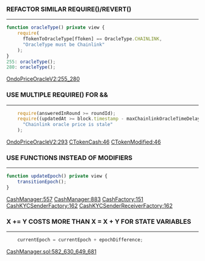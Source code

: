 ### REFACTOR SIMILAR REQUIRE()/REVERT()
---
```javascript
function oracleType() private view {
    require(
      fTokenToOracleType[fToken] == OracleType.CHAINLINK,
      "OracleType must be Chainlink"
    );
}
255: oracleType();
280: oracleType();
```

[OndoPriceOracleV2:255_280](https://github.com/code-423n4/2023-01-ondo/blob/main/contracts/lending/OndoPriceOracleV2.sol#L255)


### USE MULTIPLE REQUIRE() FOR &&
---
```javascript
    require(answeredInRound >= roundId);
    require((updatedAt >= block.timestamp - maxChainlinkOracleTimeDelay),
      "Chainlink oracle price is stale"
    );
```

[OndoPriceOracleV2:293](https://github.com/code-423n4/2023-01-ondo/blob/main/contracts/lending/OndoPriceOracleV2.sol#L293)
[CTokenCash:46](https://github.com/code-423n4/2023-01-ondo/blob/main/contracts/lending/tokens/cCash/CTokenCash.sol#L46)
[CTokenModified:46](https://github.com/code-423n4/2023-01-ondo/blob/main/contracts/lending/tokens/cToken/CTokenModified.sol#L46)


### USE FUNCTIONS INSTEAD OF MODIFIERS
---
```javascript
function updateEpoch() private view {
    transitionEpoch();
}
```

[CashManager:557](https://github.com/code-423n4/2023-01-ondo/blob/main/contracts/cash/CashManager.sol#L557)
[CashManager:883](https://github.com/code-423n4/2023-01-ondo/blob/main/contracts/cash/CashManager.sol#L883)
[CashFactory:151](https://github.com/code-423n4/2023-01-ondo/blob/main/contracts/cash/factory/CashFactory.sol#L151)
[CashKYCSenderFactory:162](https://github.com/code-423n4/2023-01-ondo/blob/main/contracts/cash/factory/CashKYCSenderFactory.sol#L162)
[CashKYCSenderReceiverFactory:162](https://github.com/code-423n4/2023-01-ondo/blob/main/contracts/cash/factory/CashKYCSenderReceiverFactory.sol#L162)


### X += Y COSTS MORE THAN X = X + Y FOR STATE VARIABLES
---
```javascript
    currentEpoch = currentEpoch + epochDifference;
```

[CashManager.sol:582_630_649_681](https://github.com/code-423n4/2023-01-ondo/blob/main/contracts/cash/CashManager.sol#L582)
